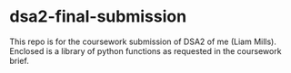 # dsa2-final-submission
This repo is for the coursework submission of DSA2 of me (Liam Mills). Enclosed is a library of python functions as requested in the coursework brief.

